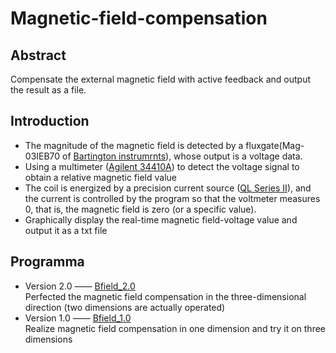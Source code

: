# Magnetic-field-compensation
## Abstract
Compensate the external magnetic field with active feedback and output the result as a file.  
## Introduction
- The magnitude of the magnetic field is detected by a fluxgate(Mag-03IEB70 of [Bartington instrumrnts](https://www.bartington.com)), whose output is a voltage data.  
- Using a multimeter ([Agilent 34410A](https://github.com/XiaobudianChen/Magnetic-field-compensation/blob/master/34410A_11A_SCPI_Reference.chm)) to detect the voltage signal to obtain a relative magnetic field value  
- The coil is energized by a precision current source ([QL Series II](https://github.com/XiaobudianChen/Magnetic-field-compensation/blob/master/QL%20Series%20II%20-%20Instruction%20Manual%20-%20Iss%208.pdf)), and the current is controlled by the program so that the voltmeter measures 0, that is, the magnetic field is zero (or a specific value).  
- Graphically display the real-time magnetic field-voltage value and output it as a txt file  
## Programma
- Version 2.0 —— [Bfield_2.0](https://github.com/XiaobudianChen/Magnetic-field-compensation/blob/master/Bfield_2.0.py)  
Perfected the magnetic field compensation in the three-dimensional direction (two dimensions are actually operated)  
- Version 1.0 —— [Bfield_1.0](https://github.com/XiaobudianChen/Magnetic-field-compensation/blob/master/Bfield_1.0.py)  
Realize magnetic field compensation in one dimension and try it on three dimensions  
